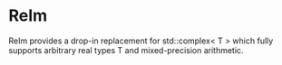 # ReIm
ReIm provides a drop-in replacement for std::complex&lt; T > which fully supports arbitrary real types T and mixed-precision arithmetic.
